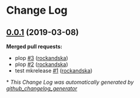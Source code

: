 # Change Log

## [0.0.1](https://github.com/rockandska/tests/tree/0.0.1) (2019-03-08)
**Merged pull requests:**

- plop [\#3](https://github.com/rockandska/tests/pull/3) ([rockandska](https://github.com/rockandska))
- plop [\#2](https://github.com/rockandska/tests/pull/2) ([rockandska](https://github.com/rockandska))
- test mkrelease [\#1](https://github.com/rockandska/tests/pull/1) ([rockandska](https://github.com/rockandska))



\* *This Change Log was automatically generated by [github_changelog_generator](https://github.com/skywinder/Github-Changelog-Generator)*